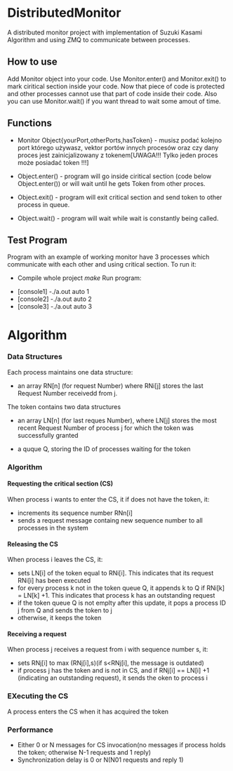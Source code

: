 # DistributedMonitor
A distributed monitor project with implementation of Suzuki Kasami Algorithm and using ZMQ to communicate between processes.

## How to use
Add Monitor object into your code. Use Monitor.enter() and Monitor.exit() to mark ciritical section inside your code. Now that piece of code is protected and other processes cannot use that part of code inside their code. Also you can use Monitor.wait() if you want thread to wait some amout of time. 

## Functions
* Monitor Object{yourPort,otherPorts,hasToken} - musisz podać kolejno port którego używasz, vektor portów innych procesów oraz czy dany proces jest zainicjalizowany z tokenem[UWAGA!!! Tylko jeden proces może posiadać token !!!]

* Object.enter() - program will go inside ciritical section (code below Object.enter()) or will wait until he gets Token from other proces.

* Object.exit() - program will exit critical section and send token to other process in queue.

* Object.wait() - program will wait while wait is constantly being called.

## Test Program
Program with an example of working monitor have 3 processes which communicate with each other and using critical section. To run it:
* Compile whole project *make*
Run program: 
- [console1] -./a.out auto 1 
- [console2] -./a.out auto 2
- [console3] -./a.out auto 3

# Algorithm 
### Data Structures
Each process maintains one data structure:

* an array RN[n] (for request Number) where RNi[j] stores the last Request Number receivedd from j.

The token contains two data structures

* an array LN[n] (for last reques Number), where LN[j] stores the most recent Request Number of process j for which the token was successfully granted

* a quque Q, storing the ID of processes waiting for the token 

### Algorithm

#### Requesting the critical section (CS)

When process i wants to enter the CS, it if does not have the token, it:

* increments its sequence number RNn[i]
* sends a request message containg new sequence number to all processes in the system

#### Releasing the CS
When process i leaves the CS, it:
* sets LN[i] of the token equal to RNi[i]. This indicates that its request RNi[i] has been executed
* for every process k not in the token queue Q, it appends k to Q if RNi[k] = LN[k] +1. This indicates that process k has an outstanding request
* if the token queue Q is not emplty after this update, it pops a process ID j from Q and sends the token to j
* otherwise, it keeps the token

#### Receiving a request 
When process j receives a request from i with sequence number s, it:
* sets RNj[i] to max (RNj[i],s)(if s<RNj[i], the message is outdated)
* if process j has the token and is not in CS, and if RNj[i] == LN[i] +1 (indicating an outstanding request), it sends the oken to process i

### EXecuting the CS
A process enters the CS when it has acquired the token

### Performance 
* Either 0 or N messages for CS invocation(no messages if process holds the token; otherwise N-1 requests and 1 reply)
* Synchronization delay is 0 or N(N01 requests and reply 1)